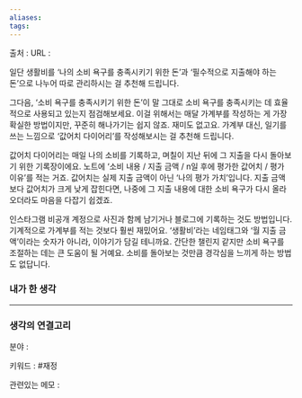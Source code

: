 ```yaml
---
aliases: 
tags:
---
```

출처 : 
URL : 


일단 생활비를 ‘나의 소비 욕구를 충족시키기 위한 돈’과 ‘필수적으로 지출해야 하는 돈’으로 나누어 따로 관리하시는 걸 추천해 드립니다.

그다음, ‘소비 욕구를 충족시키기 위한 돈’이 말 그대로 소비 욕구를 충족시키는 데 효율적으로 사용되고 있는지 점검해보세요. 이걸 위해서는 매달 가계부를 작성하는 게 가장 확실한 방법이지만, 꾸준히 해나가기는 쉽지 않죠. 재미도 없고요. 가계부 대신, 일기를 쓰는 느낌으로 ‘값어치 다이어리’를 작성해보시는 걸 추천해 드립니다.

값어치 다이어리는 매일 나의 소비를 기록하고, 며칠이 지난 뒤에 그 지출을 다시 돌아보기 위한 기록장이에요. 노트에 ‘소비 내용 / 지출 금액 / n일 후에 평가한 값어치 / 평가 이유’를 적는 거죠. 값어치는 실제 지출 금액이 아닌 ‘나의 평가 가치’입니다. 지출 금액보다 값어치가 크게 낮게 잡힌다면, 나중에 그 지출 내용에 대한 소비 욕구가 다시 올라오더라도 마음을 다잡기 쉽겠죠.

인스타그램 비공개 계정으로 사진과 함께 남기거나 블로그에 기록하는 것도 방법입니다. 기계적으로 가계부를 적는 것보다 훨씬 재밌어요. ‘생활비’라는 네임태그와 ‘월 지출 금액’이라는 숫자가 아니라, 이야기가 담길 테니까요. 간단한 챌린지 같지만 소비 욕구를 조절하는 데는 큰 도움이 될 거예요. 소비를 돌아보는 것만큼 경각심을 느끼게 하는 방법도 없답니다.

### 내가 한 생각

---
### 생각의 연결고리
분야 : 

키워드 : #재정


관련있는 메모 : 